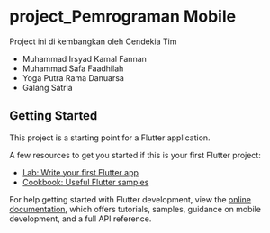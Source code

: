 # project_Pemrograman Mobile

Project ini di kembangkan oleh Cendekia Tim
- Muhammad Irsyad Kamal Fannan
- Muhammad Safa Faadhilah
- Yoga Putra Rama Danuarsa
- Galang Satria 

## Getting Started

This project is a starting point for a Flutter application.

A few resources to get you started if this is your first Flutter project:

- [Lab: Write your first Flutter app](https://docs.flutter.dev/get-started/codelab)
- [Cookbook: Useful Flutter samples](https://docs.flutter.dev/cookbook)

For help getting started with Flutter development, view the
[online documentation](https://docs.flutter.dev/), which offers tutorials,
samples, guidance on mobile development, and a full API reference.
